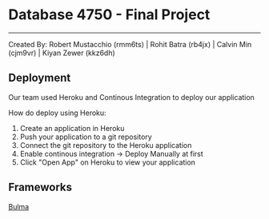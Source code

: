 # Database 4750 - Final Project

---

Created By: Robert Mustacchio (rmm6ts) | Rohit Batra (rb4jx) | Calvin Min (cjm9vr) | Kiyan Zewer (kkz6dh)

## Deployment

Our team used Heroku and Continous Integration to deploy our application

How do deploy using Heroku:

1. Create an application in Heroku
2. Push your application to a git repository
3. Connect the git repository to the Heroku application
4. Enable continous integration -> Deploy Manually at first
5. Click "Open App" on Heroku to view your application

## Frameworks

[Bulma](https://bulma.io)
